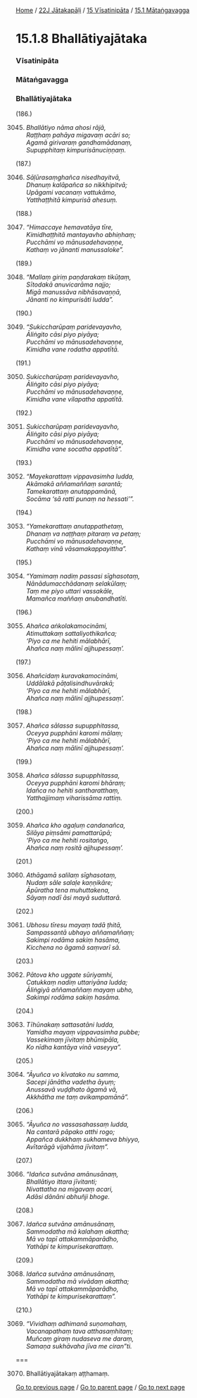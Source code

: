 
[Home](/) / [22J Jātakapāḷi](/tipitaka/22J.md) / [15 Vīsatinipāta](/tipitaka/22J/15.md) / [15.1 Mātaṅgavagga](/tipitaka/22J/15/15.1.md)

# 15.1.8 Bhallātiyajātaka

### Vīsatinipāta

### Mātaṅgavagga

### Bhallātiyajātaka

(186.)

3045. _Bhallātiyo nāma ahosi rājā,_  
_Raṭṭhaṃ pahāya migavaṃ acāri so;_  
_Agamā girivaraṃ gandhamādanaṃ,_  
_Supupphitaṃ kimpurisānuciṇṇaṃ._  


(187.)

3046. _Sāḷūrasaṃghañca nisedhayitvā,_  
_Dhanuṃ kalāpañca so nikkhipitvā;_  
_Upāgami vacanaṃ vattukāmo,_  
_Yatthaṭṭhitā kimpurisā ahesuṃ._  


(188.)

3047. _“Himaccaye hemavatāya tīre,_  
_Kimidhaṭṭhitā mantayavho abhiṇhaṃ;_  
_Pucchāmi vo mānusadehavaṇṇe,_  
_Kathaṃ vo jānanti manussaloke”._  


(189.)

3048. _“Mallaṃ giriṃ paṇḍarakaṃ tikūṭaṃ,_  
_Sītodakā anuvicarāma najjo;_  
_Migā manussāva nibhāsavaṇṇā,_  
_Jānanti no kimpurisāti ludda”._  


(190.)

3049. _“Sukiccharūpaṃ paridevayavho,_  
_Āliṅgito cāsi piyo piyāya;_  
_Pucchāmi vo mānusadehavaṇṇe,_  
_Kimidha vane rodatha appatītā._  


(191.)

3050. _Sukiccharūpaṃ paridevayavho,_  
_Āliṅgito cāsi piyo piyāya;_  
_Pucchāmi vo mānusadehavaṇṇe,_  
_Kimidha vane vilapatha appatītā._  


(192.)

3051. _Sukiccharūpaṃ paridevayavho,_  
_Āliṅgito cāsi piyo piyāya;_  
_Pucchāmi vo mānusadehavaṇṇe,_  
_Kimidha vane socatha appatītā”._  


(193.)

3052. _“Mayekarattaṃ vippavasimha ludda,_  
_Akāmakā aññamaññaṃ sarantā;_  
_Tamekarattaṃ anutappamānā,_  
_Socāma ‘sā ratti punaṃ na hessati’”._  


(194.)

3053. _“Yamekarattaṃ anutappathetaṃ,_  
_Dhanaṃ va naṭṭhaṃ pitaraṃ va petaṃ;_  
_Pucchāmi vo mānusadehavaṇṇe,_  
_Kathaṃ vinā vāsamakappayittha”._  


(195.)

3054. _“Yamimaṃ nadiṃ passasi sīghasotaṃ,_  
_Nānādumacchādanaṃ selakūlaṃ;_  
_Taṃ me piyo uttari vassakāle,_  
_Mamañca maññaṃ anubandhatīti._  


(196.)

3055. _Ahañca aṅkolakamocināmi,_  
_Atimuttakaṃ sattaliyothikañca;_  
_‘Piyo ca me hehiti mālabhārī,_  
_Ahañca naṃ mālinī ajjhupessaṃ’._  


(197.)

3056. _Ahañcidaṃ kuravakamocināmi,_  
_Uddālakā pāṭalisindhuvārakā;_  
_‘Piyo ca me hehiti mālabhārī,_  
_Ahañca naṃ mālinī ajjhupessaṃ’._  


(198.)

3057. _Ahañca sālassa supupphitassa,_  
_Oceyya pupphāni karomi mālaṃ;_  
_‘Piyo ca me hehiti mālabhārī,_  
_Ahañca naṃ mālinī ajjhupessaṃ’._  


(199.)

3058. _Ahañca sālassa supupphitassa,_  
_Oceyya pupphāni karomi bhāraṃ;_  
_Idañca no hehiti santharatthaṃ,_  
_Yatthajjimaṃ viharissāma rattiṃ._  


(200.)

3059. _Ahañca kho agaḷuṃ candanañca,_  
_Silāya piṃsāmi pamattarūpā;_  
_‘Piyo ca me hehiti rositaṅgo,_  
_Ahañca naṃ rositā ajjhupessaṃ’._  


(201.)

3060. _Athāgamā salilaṃ sīghasotaṃ,_  
_Nudaṃ sāle salaḷe kaṇṇikāre;_  
_Āpūratha tena muhuttakena,_  
_Sāyaṃ nadī āsi mayā suduttarā._  


(202.)

3061. _Ubhosu tīresu mayaṃ tadā ṭhitā,_  
_Sampassantā ubhayo aññamaññaṃ;_  
_Sakimpi rodāma sakiṃ hasāma,_  
_Kicchena no āgamā saṃvarī sā._  


(203.)

3062. _Pātova kho uggate sūriyamhi,_  
_Catukkaṃ nadiṃ uttariyāna ludda;_  
_Āliṅgiyā aññamaññaṃ mayaṃ ubho,_  
_Sakimpi rodāma sakiṃ hasāma._  


(204.)

3063. _Tīhūnakaṃ sattasatāni ludda,_  
_Yamidha mayaṃ vippavasimha pubbe;_  
_Vassekimaṃ jīvitaṃ bhūmipāla,_  
_Ko nīdha kantāya vinā vaseyya”._  


(205.)

3064. _“Āyuñca vo kīvatako nu samma,_  
_Sacepi jānātha vadetha āyuṃ;_  
_Anussavā vuḍḍhato āgamā vā,_  
_Akkhātha me taṃ avikampamānā”._  


(206.)

3065. _“Āyuñca no vassasahassaṃ ludda,_  
_Na cantarā pāpako atthi rogo;_  
_Appañca dukkhaṃ sukhameva bhiyyo,_  
_Avītarāgā vijahāma jīvitaṃ”._  


(207.)

3066. _“Idañca sutvāna amānusānaṃ,_  
_Bhallātiyo ittara jīvitanti;_  
_Nivattatha na migavaṃ acari,_  
_Adāsi dānāni abhuñji bhoge._  


(208.)

3067. _Idañca sutvāna amānusānaṃ,_  
_Sammodatha mā kalahaṃ akattha;_  
_Mā vo tapī attakammāparādho,_  
_Yathāpi te kimpurisekarattaṃ._  


(209.)

3068. _Idañca sutvāna amānusānaṃ,_  
_Sammodatha mā vivādaṃ akattha;_  
_Mā vo tapī attakammāparādho,_  
_Yathāpi te kimpurisekarattaṃ”._  


(210.)

3069. _“Vividhaṃ adhimanā suṇomahaṃ,_  
_Vacanapathaṃ tava atthasaṃhitaṃ;_  
_Muñcaṃ giraṃ nudaseva me daraṃ,_  
_Samaṇa sukhāvaha jīva me ciran”ti._  


===

3070. Bhallātiyajātakaṃ aṭṭhamaṃ.



[Go to previous page](/tipitaka/22J/15/15.1/15.1.7.md) / [Go to parent page](/tipitaka/22J/15/15.1.md) / [Go to next page](/tipitaka/22J/15/15.1/15.1.9.md)


